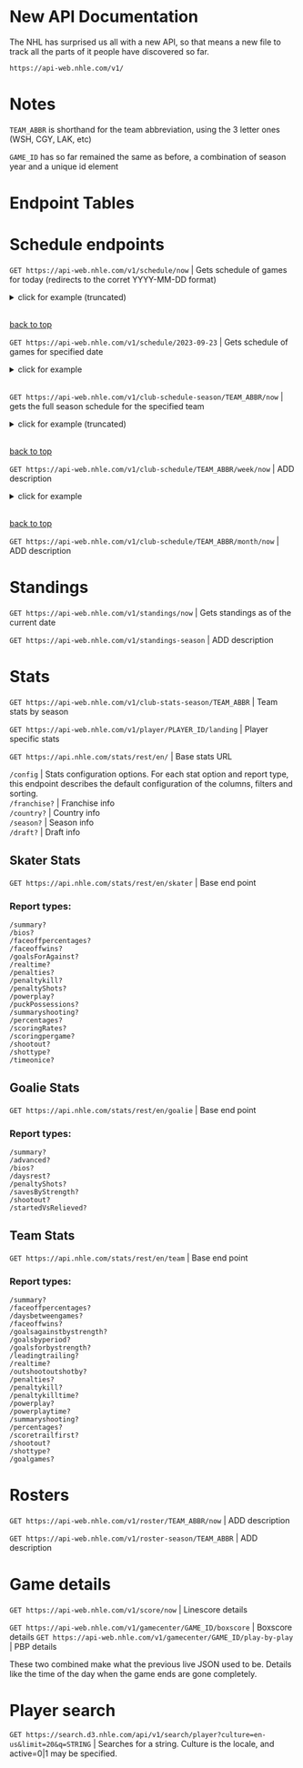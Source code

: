 # New API Documentation

The NHL has surprised us all with a new API, so that means a new file to track all the parts of it people have discovered so far.

`https://api-web.nhle.com/v1/`
# Notes

`TEAM_ABBR` is shorthand for the team abbreviation, using the 3 letter ones (WSH, CGY, LAK, etc)

`GAME_ID` has so far remained the same as before, a combination of season year and a unique id element

# Endpoint Tables



# Schedule endpoints

`GET https://api-web.nhle.com/v1/schedule/now` | Gets schedule of games for today (redirects to the corret YYYY-MM-DD format)

<details>
    <summary>click for example (truncated)</summary>

```json
// GET https://api-web.nhle.com/v1/schedule/now 

{
  "nextStartDate": "2023-09-30",
  "previousStartDate": "2023-06-10",
  "gameWeek": [
    {
      "date": "2023-09-23",
      "dayAbbrev": "SAT",
      "numberOfGames": 3,
      "games": [
        {
          "id": 2023010001,
          "season": 20232024,
          "gameType": 1,
          "venue": "Rod Laver Arena",
          "neutralSite": true,
          "startTimeUTC": "2023-09-23T04:05:00Z",
          "easternUTCOffset": "-04:00",
          "venueUTCOffset": "+10:00",
          "venueTimezone": "Australia/Melbourne",
          "gameState": "FINAL",
          "gameScheduleState": "OK",
          "tvBroadcasts": [
            {
              "id": 282,
              "market": "N",
              "countryCode": "CA",
              "network": "SN"
            },
            {
              "id": 324,
              "market": "N",
              "countryCode": "US",
              "network": "NHLN"
            },
            {
              "id": 329,
              "market": "N",
              "countryCode": "US",
              "network": "ESPN+"
            }
          ],
          "awayTeam": {
            "id": 26,
            "city": "Los Angeles",
            "abbrev": "LAK",
            "logo": "https://assets.nhle.com/logos/nhl/svg/LAK_light.svg",
            "awaySplitSquad": true,
            "score": 3
          },
          "homeTeam": {
            "id": 53,
            "city": "Arizona",
            "abbrev": "ARI",
            "logo": "https://assets.nhle.com/logos/nhl/svg/ARI_light.svg",
            "homeSplitSquad": true,
            "score": 5
          },
          "gameOutcome": {
            "lastPeriodType": "REG"
          },
          "winningGoalie": {
            "playerId": 8478971,
            "firstInitial": "C.",
            "lastName": "Ingram"
          },
          "winningGoalScorer": {
            "playerId": 8483431,
            "firstInitial": "L.",
            "lastName": "Cooley"
          },
          "specialEvent": "Global Series",
          "gameCenterLink": "/gamecenter/lak-vs-ari/2023/09/23/2023010001"
        },
      ]
    }
  ],
  "oddsPartners": [
    {
      "partnerId": 1,
      "country": "CA",
      "name": "BET365",
      "imageUrl": "https://assets.nhle.com/betting_partner/bet365.svg",
      "siteUrl": "https://www.on.bet365.ca/olp/nhl",
      "bgColor": "#086D51",
      "textColor": "#FFFFFF",
      "accentColor": "#FDDE14"
    },
    {
      "partnerId": 2,
      "country": "SE",
      "name": "Unibet",
      "imageUrl": "https://assets.nhle.com/betting_partner/unibet.svg",
      "siteUrl": "https://www.unibet.se/betting/sports/filter/ice_hockey/nhl/all/matches",
      "bgColor": "#000000",
      "textColor": "#FFFFFF",
      "accentColor": "#3AAA35"
    },
    {
      "partnerId": 3,
      "country": "CZ",
      "name": "Tipsport",
      "imageUrl": "https://assets.nhle.com/betting_partner/tipsport.svg",
      "siteUrl": "https://www.tipsport.cz/PartnerRedirectAction.do?pid=16961&sid=20360&bid=34954&tid=11268",
      "bgColor": "#2497F2",
      "textColor": "#FFFFFF",
      "accentColor": "#FFFFFF"
    },
    {
      "partnerId": 3,
      "country": "SK",
      "name": "Tipsport",
      "imageUrl": "https://assets.nhle.com/betting_partner/tipsport.svg",
      "siteUrl": "https://www.tipsport.sk/PartnerRedirectAction.do?pid=6823&sid=9018&bid=23079&tid=8475",
      "bgColor": "#2497F2",
      "textColor": "#FFFFFF",
      "accentColor": "#FFFFFF"
    },
    {
      "partnerId": 4,
      "country": "DE",
      "name": "Interwetten",
      "imageUrl": "https://assets.nhle.com/betting_partner/interwetten.svg",
      "siteUrl": "https://www.interwetten.de/de/content/sportsbook/promotions/nhlbonus?utm_source=coop&utm_medium=9111_NHL_de&utm_campaign=NHL_NKB&utm_content=lang_de&utm_term=skin)",
      "bgColor": "#FFD200",
      "textColor": "#121212",
      "accentColor": "#000000"
    },
    {
      "partnerId": 5,
      "country": "RU",
      "name": "Liga Stavok",
      "imageUrl": "https://assets.nhle.com/betting_partner/ligastavok.svg",
      "bgColor": "#007354",
      "textColor": "#FFFFFF",
      "accentColor": "#FFEB00"
    },
    {
      "partnerId": 6,
      "country": "FI",
      "name": "Veikkaus",
      "imageUrl": "https://assets.nhle.com/betting_partner/veikkaus.svg",
      "siteUrl": "https://www.veikkaus.fi/fi/vedonlyonti/pitkaveto?t=3-2-1_NHL",
      "bgColor": "#0025F5",
      "textColor": "#FFFFFF",
      "accentColor": "#FFFFFF"
    },
    {
      "partnerId": 8,
      "country": "US",
      "name": "Sportradar",
      "imageUrl": "https://assets.nhle.com/betting_partner/sportsradar.svg",
      "siteUrl": "https://sportradar.com",
      "bgColor": "#000000",
      "textColor": "#FFFFFF",
      "accentColor": "#E6E6E6"
    }
  ],
  "preSeasonStartDate": "2023-09-23",
  "regularSeasonStartDate": "2023-10-10",
  "regularSeasonEndDate": "2024-04-18",
  "playoffEndDate": "2024-06-18",
  "numberOfGames": 55
}

```

</details>

<br />

[back to top](#endpoint-tables)

`GET https://api-web.nhle.com/v1/schedule/2023-09-23` | Gets schedule of games for specified date
<details>
    <summary>click for example</summary>

```json
// GET https://api-web.nhle.com/v1/schedule/2018-09-01

{
  "nextStartDate": "2018-09-15",
  "previousStartDate": "2018-06-02",
  "gameWeek": [
    {
      "date": "2018-09-01",
      "dayAbbrev": "SAT",
      "numberOfGames": 0,
      "games": []
    },
    {
      "date": "2018-09-02",
      "dayAbbrev": "SUN",
      "numberOfGames": 0,
      "games": []
    },
    {
      "date": "2018-09-03",
      "dayAbbrev": "MON",
      "numberOfGames": 0,
      "games": []
    },
    {
      "date": "2018-09-04",
      "dayAbbrev": "TUE",
      "numberOfGames": 0,
      "games": []
    },
    {
      "date": "2018-09-05",
      "dayAbbrev": "WED",
      "numberOfGames": 0,
      "games": []
    },
    {
      "date": "2018-09-06",
      "dayAbbrev": "THU",
      "numberOfGames": 0,
      "games": []
    },
    {
      "date": "2018-09-07",
      "dayAbbrev": "FRI",
      "numberOfGames": 0,
      "games": []
    }
  ],
  "preSeasonStartDate": "2018-09-15",
  "regularSeasonStartDate": "2018-10-03",
  "regularSeasonEndDate": "2019-04-06",
  "playoffEndDate": "2019-06-12",
  "numberOfGames": 0
}
```
</details>

<br />

`GET https://api-web.nhle.com/v1/club-schedule-season/TEAM_ABBR/now` | gets the full season schedule for the specified team

<details>
    <summary>click for example (truncated)</summary>

```json
// GET https://api-web.nhle.com/v1/club-schedule-season/WSH/now

{
  "previousSeason": 20222023,
  "currentSeason": 20232024,
  "clubTimezone": "US/Eastern",
  "clubUTCOffset": "-04:00",
  "games": [
    {
      "id": 2023010006,
      "season": 20232024,
      "gameType": 1,
      "gameDate": "2023-09-24",
      "venue": "Capital One Arena",
      "neutralSite": false,
      "startTimeUTC": "2023-09-24T18:00:00Z",
      "easternUTCOffset": "-04:00",
      "venueUTCOffset": "-04:00",
      "venueTimezone": "US/Eastern",
      "gameState": "FUT",
      "gameScheduleState": "OK",
      "tvBroadcasts": [
        {
          "id": 324,
          "market": "N",
          "countryCode": "US",
          "network": "NHLN"
        },
        {
          "id": 517,
          "market": "H",
          "countryCode": "US",
          "network": "MNMT"
        }
      ],
      "awayTeam": {
        "id": 7,
        "city": "Buffalo",
        "abbrev": "BUF",
        "logo": "https://assets.nhle.com/logos/nhl/svg/BUF_light.svg",
        "awaySplitSquad": false
      },
      "homeTeam": {
        "id": 15,
        "city": "Washington",
        "abbrev": "WSH",
        "logo": "https://assets.nhle.com/logos/nhl/svg/WSH_light.svg",
        "homeSplitSquad": false,
        "hotelLink": "https://www.hilton.com/en/?WT.mc_id&#x3D;zJWDM0US1MB2OLQ3LocalPartner4DM_Sports_Jun5Coop_Monumental_Capitals_Schedule6MULTIBR7NEHub8i85535",
        "hotelDesc": "Stay With Hilton"
      },
      "ticketsLink": "https://www.ticketmaster.com/event/15005EDCF19B50DD?brand=capitals&artistid=806039&wt.mc_id=NHL_TEAM_WSH_SINGLE_GAME_TICKETS_PAGE_PR1&utm_source=NHL.com&utm_medium=client&utm_campaign=NHL_TEAM_WSH&utm_content=SINGLE_GAME_TICKETS_PAGE_PR1",
      "gameCenterLink": "/gamecenter/buf-vs-wsh/2023/09/24/2023010006"
    },
    {
      "id": 2023010042,
      "season": 20232024,
      "gameType": 1,
      "gameDate": "2023-09-28",
      "venue": "Capital One Arena",
      "neutralSite": false,
      "startTimeUTC": "2023-09-28T23:00:00Z",
      "easternUTCOffset": "-04:00",
      "venueUTCOffset": "-04:00",
      "venueTimezone": "US/Eastern",
      "gameState": "FUT",
      "gameScheduleState": "OK",
      "tvBroadcasts": [
        {
          "id": 324,
          "market": "N",
          "countryCode": "US",
          "network": "NHLN"
        },
        {
          "id": 517,
          "market": "H",
          "countryCode": "US",
          "network": "MNMT"
        }
      ],
      "awayTeam": {
        "id": 17,
        "city": "Detroit",
        "abbrev": "DET",
        "logo": "https://assets.nhle.com/logos/nhl/svg/DET_light.svg",
        "awaySplitSquad": false
      },
      "homeTeam": {
        "id": 15,
        "city": "Washington",
        "abbrev": "WSH",
        "logo": "https://assets.nhle.com/logos/nhl/svg/WSH_light.svg",
        "homeSplitSquad": false,
        "hotelLink": "https://www.hilton.com/en/?WT.mc_id&#x3D;zJWDM0US1MB2OLQ3LocalPartner4DM_Sports_Jun5Coop_Monumental_Capitals_Schedule6MULTIBR7NEHub8i85536",
        "hotelDesc": "Stay With Hilton"
      },
      "ticketsLink": "https://www.ticketmaster.com/event/15005EDCF19C50DF?brand=capitals&artistid=806039&wt.mc_id=NHL_TEAM_WSH_SINGLE_GAME_TICKETS_PAGE_PR2&utm_source=NHL.com&utm_medium=client&utm_campaign=NHL_TEAM_WSH&utm_content=SINGLE_GAME_TICKETS_PAGE_PR2",
      "gameCenterLink": "/gamecenter/det-vs-wsh/2023/09/28/2023010042"
    },
    
  ]
}
```

</details>

<br />

[back to top](#endpoint-tables)

`GET https://api-web.nhle.com/v1/club-schedule/TEAM_ABBR/week/now` | ADD description

<details>
    <summary>click for example</summary>

```json
// GET https://api-web.nhle.com/v1/schedule/2018-01-01

{
  "nextStartDate": "2018-01-08",
  "previousStartDate": "2017-12-25",
  "gameWeek": [
    {
      "date": "2018-01-01",
      "dayAbbrev": "MON",
      "numberOfGames": 1,
      "games": [
        {
          "id": 2017020601,
          "season": 20172018,
          "gameType": 2,
          "venue": "Citi Field",
          "neutralSite": true,
          "startTimeUTC": "2018-01-01T18:00:00Z",
          "easternUTCOffset": "-05:00",
          "venueUTCOffset": "-05:00",
          "venueTimezone": "America/New_York",
          "gameState": "OFF",
          "gameScheduleState": "OK",
          "tvBroadcasts": [
            {
              "id": 29,
              "market": "N",
              "countryCode": "US",
              "network": "NBC"
            },
            {
              "id": 281,
              "market": "N",
              "countryCode": "CA",
              "network": "TVAS"
            },
            {
              "id": 282,
              "market": "N",
              "countryCode": "CA",
              "network": "SN"
            }
          ],
          "awayTeam": {
            "id": 3,
            "city": "New York",
            "abbrev": "NYR",
            "logo": "https://assets.nhle.com/logos/nhl/svg/NYR_light.svg",
            "awaySplitSquad": false,
            "score": 3
          },
          "homeTeam": {
            "id": 7,
            "city": "Buffalo",
            "abbrev": "BUF",
            "logo": "https://assets.nhle.com/logos/nhl/svg/BUF_20102011-20192020_light.svg",
            "homeSplitSquad": false,
            "score": 2
          },
          "gameOutcome": {
            "lastPeriodType": "OT"
          },
          "specialEvent": "Winter Classic",
          "gameCenterLink": "/gamecenter/nyr-vs-buf/2018/01/01/2017020601"
        }
      ]
    },
    {
      "date": "2018-01-02",
      "dayAbbrev": "TUE",
      "numberOfGames": 12,
      "games": [
        {
          "id": 2017020602,
          "season": 20172018,
          "gameType": 2,
          "venue": "Air Canada Centre",
          "neutralSite": false,
          "startTimeUTC": "2018-01-03T00:00:00Z",
          "easternUTCOffset": "-05:00",
          "venueUTCOffset": "-05:00",
          "venueTimezone": "America/Toronto",
          "gameState": "OFF",
          "gameScheduleState": "OK",
          "tvBroadcasts": [
            {
              "id": 38,
              "market": "A",
              "countryCode": "US",
              "network": "SUN"
            },
            {
              "id": 281,
              "market": "N",
              "countryCode": "CA",
              "network": "TVAS"
            },
            {
              "id": 288,
              "market": "H",
              "countryCode": "CA",
              "network": "SNO"
            }
          ],
          "awayTeam": {
            "id": 14,
            "city": "Tampa Bay",
            "abbrev": "TBL",
            "logo": "https://assets.nhle.com/logos/nhl/svg/TBL_light.svg",
            "awaySplitSquad": false,
            "score": 2
          },
          "homeTeam": {
            "id": 10,
            "city": "Toronto",
            "abbrev": "TOR",
            "logo": "https://assets.nhle.com/logos/nhl/svg/TOR_light.svg",
            "homeSplitSquad": false,
            "score": 0
          },
          "gameOutcome": {
            "lastPeriodType": "REG"
          },
          "gameCenterLink": "/gamecenter/tbl-vs-tor/2018/01/02/2017020602"
        },
        {
          "id": 2017020603,
          "season": 20172018,
          "gameType": 2,
          "venue": "Barclays Center",
          "neutralSite": false,
          "startTimeUTC": "2018-01-03T00:00:00Z",
          "easternUTCOffset": "-05:00",
          "venueUTCOffset": "-05:00",
          "venueTimezone": "America/New_York",
          "gameState": "OFF",
          "gameScheduleState": "OK",
          "tvBroadcasts": [
            {
              "id": 31,
              "market": "A",
              "countryCode": "US",
              "network": "NESN"
            },
            {
              "id": 282,
              "market": "N",
              "countryCode": "CA",
              "network": "SN"
            },
            {
              "id": 299,
              "market": "H",
              "countryCode": "US",
              "network": "MSG+"
            }
          ],
          "awayTeam": {
            "id": 6,
            "city": "Boston",
            "abbrev": "BOS",
            "logo": "https://assets.nhle.com/logos/nhl/svg/BOS_20082009-20222023_light.svg",
            "awaySplitSquad": false,
            "score": 5
          },
          "homeTeam": {
            "id": 2,
            "city": "New York",
            "abbrev": "NYI",
            "logo": "https://assets.nhle.com/logos/nhl/svg/NYI_light.svg",
            "homeSplitSquad": false,
            "score": 1
          },
          "gameOutcome": {
            "lastPeriodType": "REG"
          },
          "gameCenterLink": "/gamecenter/bos-vs-nyi/2018/01/02/2017020603"
        },
        {
          "id": 2017020604,
          "season": 20172018,
          "gameType": 2,
          "venue": "Wells Fargo Center",
          "neutralSite": false,
          "startTimeUTC": "2018-01-03T00:00:00Z",
          "easternUTCOffset": "-05:00",
          "venueUTCOffset": "-05:00",
          "venueTimezone": "US/Eastern",
          "gameState": "OFF",
          "gameScheduleState": "OK",
          "tvBroadcasts": [
            {
              "id": 241,
              "market": "N",
              "countryCode": "US",
              "network": "NBCSN"
            }
          ],
          "awayTeam": {
            "id": 5,
            "city": "Pittsburgh",
            "abbrev": "PIT",
            "logo": "https://assets.nhle.com/logos/nhl/svg/PIT_light.svg",
            "awaySplitSquad": false,
            "score": 5
          },
          "homeTeam": {
            "id": 4,
            "city": "Philadelphia",
            "abbrev": "PHI",
            "logo": "https://assets.nhle.com/logos/nhl/svg/PHI_19992000-20222023_light.svg",
            "homeSplitSquad": false,
            "score": 1
          },
          "gameOutcome": {
            "lastPeriodType": "REG"
          },
          "gameCenterLink": "/gamecenter/pit-vs-phi/2018/01/02/2017020604"
        },
      ]
    }
  ],
  "preSeasonStartDate": "2017-09-16",
  "regularSeasonStartDate": "2017-10-04",
  "regularSeasonEndDate": "2018-04-08",
  "playoffEndDate": "2018-06-07",
  "numberOfGames": 50
}
```
</details>

<br />

[back to top](#endpoint-tables)

`GET https://api-web.nhle.com/v1/club-schedule/TEAM_ABBR/month/now` | ADD description

# Standings

`GET https://api-web.nhle.com/v1/standings/now` | Gets standings as of the current date

`GET https://api-web.nhle.com/v1/standings-season` | ADD description

# Stats

`GET https://api-web.nhle.com/v1/club-stats-season/TEAM_ABBR` | Team stats by season

`GET https://api-web.nhle.com/v1/player/PLAYER_ID/landing` | Player specific stats

`GET https://api.nhle.com/stats/rest/en/` | Base stats URL

`/config` | Stats configuration options. For each stat option and report type, this endpoint describes the default configuration of the columns, filters and sorting. <br>
`/franchise?` | Franchise info <br>
`/country?` | Country info <br>
`/season?` | Season info <br>
`/draft?` | Draft info <br>	

## Skater Stats

`GET https://api.nhle.com/stats/rest/en/skater` | Base end point

### Report types: <br>
 `/summary?`<br>
 `/bios?`<br>
 `/faceoffpercentages?`<br>
 `/faceoffwins?`<br>
 `/goalsForAgainst?`<br>
 `/realtime?`<br>
 `/penalties?`<br>
 `/penaltykill?`<br>
 `/penaltyShots?`<br>
 `/powerplay?`<br>
 `/puckPossessions?`<br>
 `/summaryshooting?`<br>
 `/percentages?`<br>
 `/scoringRates?`<br>
 `/scoringpergame?`<br>
 `/shootout?`<br>
 `/shottype?`<br>
 `/timeonice?`<br>
## Goalie Stats

`GET https://api.nhle.com/stats/rest/en/goalie` | Base end point
### Report types: <br>
 `/summary?`<br>
 `/advanced?`<br>
 `/bios?`<br>
 `/daysrest?`<br>
 `/penaltyShots?`<br>
 `/savesByStrength?`<br>
 `/shootout?`<br>
 `/startedVsRelieved?`<br>

## Team Stats
`GET https://api.nhle.com/stats/rest/en/team` | Base end point
### Report types: <br>
 `/summary?`<br>
 `/faceoffpercentages?`<br>
 `/daysbetweengames?`<br>
 `/faceoffwins?`<br>
 `/goalsagainstbystrength?`<br>
 `/goalsbyperiod?`<br>
 `/goalsforbystrength?`<br>
 `/leadingtrailing?`<br>
 `/realtime?`<br>
 `/outshootoutshotby?`<br>
 `/penalties?`<br>
 `/penaltykill?`<br>
 `/penaltykilltime?`<br>
 `/powerplay?`<br>
 `/powerplaytime?`<br>
 `/summaryshooting?`<br>
 `/percentages?`<br>
 `/scoretrailfirst?`<br>
 `/shootout?`<br>
 `/shottype?`<br>
 `/goalgames?`<br>

# Rosters

`GET https://api-web.nhle.com/v1/roster/TEAM_ABBR/now` | ADD description

`GET https://api-web.nhle.com/v1/roster-season/TEAM_ABBR` | ADD description

# Game details

`GET https://api-web.nhle.com/v1/score/now` | Linescore details

`GET https://api-web.nhle.com/v1/gamecenter/GAME_ID/boxscore` |  Boxscore details
`GET https://api-web.nhle.com/v1/gamecenter/GAME_ID/play-by-play` | PBP details

These two combined make what the previous live JSON used to be. Details like the time
of the day when the game ends are gone completely.

# Player search

`GET https://search.d3.nhle.com/api/v1/search/player?culture=en-us&limit=20&q=STRING` | Searches for a string. Culture is the locale, and active=0|1 may be specified.
